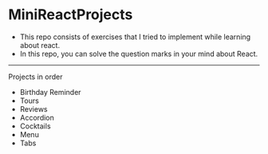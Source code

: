 # MiniReactProjects

- This repo consists of exercises that I tried to implement while learning about react.
- In this repo, you can solve the question marks in your mind about React.

---

Projects in order

- Birthday Reminder
- Tours
- Reviews
- Accordion
- Cocktails
- Menu
- Tabs
